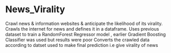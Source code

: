 # News_Virality
Crawl news &amp; information websites &amp; anticipate the likelihood of its virality.
Crawls the internet for news and defines it in a dataframe.
Uses previous dataset to train a RandomForest Regressor model , earlier Gradient Boosting Classifier was used but results were poor
Converts the crawled data according to datset used to make final prediction i.e give virality of news

